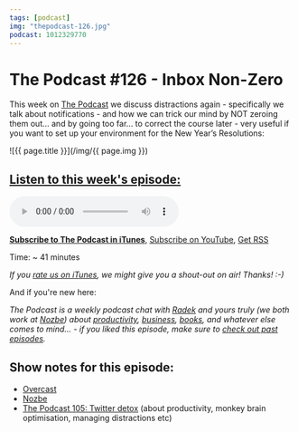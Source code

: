 ```yaml
---
tags: [podcast]
img: "thepodcast-126.jpg"
podcast: 1012329770
---
```


# The Podcast #126 - Inbox Non-Zero

This week on [The Podcast][p] we discuss distractions again - specifically we talk about notifications - and how we can trick our mind by NOT zeroing them out... and by going too far... to correct the course later - very useful if you want to set up your environment for the New Year’s Resolutions:

<!--More-->

![{{ page.title }}](/img/{{ page.img }})

## [Listen to this week's episode:][e]

<audio controls>
<source src="https://files.nozbe.com/podcast/126.mp3" type="audio/mpeg">
</audio>

**[Subscribe to The Podcast in iTunes][i]**, [Subscribe on YouTube][y], [Get RSS][rss]

Time: ~ 41 minutes

*If you [rate us on iTunes][i], we might give you a shout-out on air! Thanks! :-)*

And if you're new here:

*The Podcast is a weekly podcast chat with [Radek][r] and yours truly (we both work at [Nozbe][n]) about [productivity](/productivity), [business](/business), [books](/books), and whatever else comes to mind… - if you liked this episode, make sure to [check out past episodes](/podcast).*

## Show notes for this episode:

  * [Overcast](https://overcast.fm/)
  * [Nozbe](http://nozbe.com/)
  * [The Podcast 105: Twitter detox](http://thepodcast.fm/105) (about productivity, monkey brain optimisation, managing distractions etc)

[y]: https://michael.gratis/thepodcastyt
[rss]: http://thepodcast.fm/episodes?format=RSS
[e]: http://thepodcast.fm/episodes/126

[p]: https://michael.gratis/thepodcastfm
[n]: https://michael.gratis/nozbe
[r]: https://michael.gratis/radex
[i]: https://michael.gratis/thepodcast
[o]: https://michael.gratis/ipadonly

